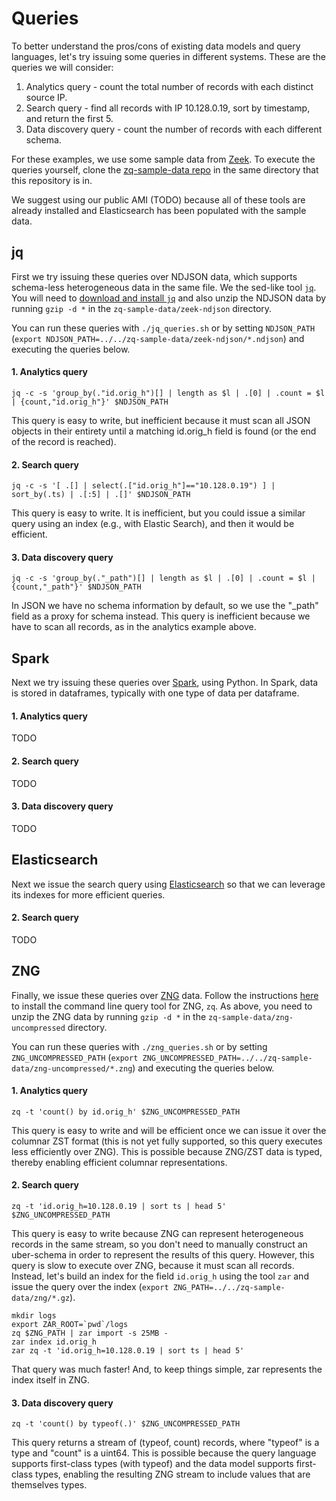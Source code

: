 # Queries
To better understand the pros/cons of existing data models and query languages, let's try issuing some queries in different systems. These are the queries we will consider:

1. Analytics query - count the total number of records with each distinct source IP.
2. Search query - find all records with IP 10.128.0.19, sort by timestamp, and return the first 5.
3. Data discovery query - count the number of records with each different schema.

For these examples, we use some sample data from [Zeek](https://zeek.org/). To execute the queries yourself, clone the [zq-sample-data repo](https://github.com/brimsec/zq-sample-data) in the same directory that this repository is in.

We suggest using our public AMI (TODO) because all of these tools are already installed and Elasticsearch has been populated with the sample data.


## jq

First we try issuing these queries over NDJSON data, which supports schema-less heterogeneous data in the same file. We the sed-like tool [`jq`](https://stedolan.github.io/jq/). You will need to [download and install `jq`](https://stedolan.github.io/jq/download/) and also unzip the NDJSON data by running `gzip -d *` in the `zq-sample-data/zeek-ndjson` directory.

You can run these queries with `./jq_queries.sh` or by setting `NDJSON_PATH` (`export NDJSON_PATH=../../zq-sample-data/zeek-ndjson/*.ndjson`) and executing the queries below.

#### 1. Analytics query

`jq -c -s 'group_by(."id.orig_h")[] | length as $l | .[0] | .count = $l | {count,"id.orig_h"}' $NDJSON_PATH`

This query is easy to write, but inefficient because it must scan all JSON objects in their entirety until a matching id.orig_h field is found (or the end of the record is reached).


#### 2. Search query

`jq -c -s '[ .[] | select(.["id.orig_h"]=="10.128.0.19") ] | sort_by(.ts) | .[:5] | .[]' $NDJSON_PATH`

This query is easy to write. It is inefficient, but you could issue a similar query using an index (e.g., with Elastic Search), and then it would be efficient.


#### 3. Data discovery query

`jq -c -s 'group_by(."_path")[] | length as $l | .[0] | .count = $l | {count,"_path"}' $NDJSON_PATH`

In JSON we have no schema information by default, so we use the "_path" field as a proxy for schema instead. This query is inefficient because we have to scan all records, as in the analytics example above.


## Spark

Next we try issuing these queries over [Spark](https://spark.apache.org/), using Python. In Spark, data is stored in dataframes, typically with one type of data per dataframe.

#### 1. Analytics query

TODO

#### 2. Search query

TODO

#### 3. Data discovery query

TODO


## Elasticsearch

Next we issue the search query using [Elasticsearch](https://www.elastic.co/) so that we can leverage its indexes for more efficient queries.

#### 2. Search query

TODO


## ZNG
Finally, we issue these queries over [ZNG](https://github.com/brimsec/zq/blob/master/zng/docs/spec.md) data. Follow the instructions [here](https://github.com/brimsec/zq) to install the command line query tool for ZNG, `zq`. As above, you need to unzip the ZNG data by running `gzip -d *` in the `zq-sample-data/zng-uncompressed` directory.

You can run these queries with `./zng_queries.sh` or by setting `ZNG_UNCOMPRESSED_PATH` (`export ZNG_UNCOMPRESSED_PATH=../../zq-sample-data/zng-uncompressed/*.zng`) and executing the queries below.

#### 1. Analytics query

`zq -t 'count() by id.orig_h' $ZNG_UNCOMPRESSED_PATH`

This query is easy to write and will be efficient once we can issue it over the columnar ZST format (this is not yet fully supported, so this query executes less efficiently over ZNG). This is possible because ZNG/ZST data is typed, thereby enabling efficient columnar representations.


#### 2. Search query

`zq -t 'id.orig_h=10.128.0.19 | sort ts | head 5' $ZNG_UNCOMPRESSED_PATH`

This query is easy to write because ZNG can represent heterogeneous records in the same stream, so you don't need to manually construct an uber-schema in order to represent the results of this query. However, this query is slow to execute over ZNG, because it must scan all records. Instead, let's build an index for the field `id.orig_h` using the tool `zar` and issue the query over the index (`export ZNG_PATH=../../zq-sample-data/zng/*.gz`).

```
mkdir logs
export ZAR_ROOT=`pwd`/logs
zq $ZNG_PATH | zar import -s 25MB -
zar index id.orig_h
zar zq -t 'id.orig_h=10.128.0.19 | sort ts | head 5'
```
That query was much faster! And, to keep things simple, zar represents the index itself in ZNG.


#### 3. Data discovery query

`zq -t 'count() by typeof(.)' $ZNG_UNCOMPRESSED_PATH`

This query returns a stream of (typeof, count) records, where "typeof" is a type and "count" is a uint64. This is possible because the query language supports first-class types (with typeof) and the data model supports first-class types, enabling the resulting ZNG stream to include values that are themselves types.
